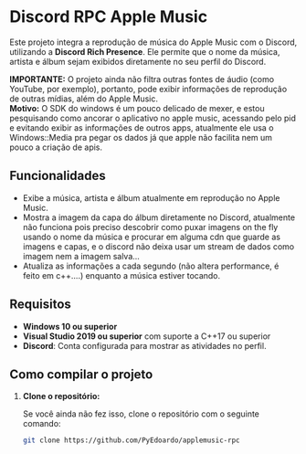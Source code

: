 # Discord RPC Apple Music

Este projeto integra a reprodução de música do Apple Music com o Discord, utilizando a **Discord Rich Presence**. Ele permite que o nome da música, artista e álbum sejam exibidos diretamente no seu perfil do Discord.

**IMPORTANTE:** O projeto ainda não filtra outras fontes de áudio (como YouTube, por exemplo), portanto, pode exibir informações de reprodução de outras mídias, além do Apple Music.  
**Motivo:** O SDK do windows é um pouco delicado de mexer, e estou pesquisando como ancorar o aplicativo no apple music, acessando pelo pid e evitando exibir as informações de outros apps, atualmente ele usa o Windows::Media pra pegar os dados já que apple não facilita nem um pouco a criação de apis.

## Funcionalidades

- Exibe a música, artista e álbum atualmente em reprodução no Apple Music.
- Mostra a imagem da capa do álbum diretamente no Discord, atualmente não funciona pois preciso descobrir como puxar imagens on the fly usando o nome da música e procurar em alguma cdn que guarde as imagens e capas, e o discord não deixa usar um stream de dados como imagem nem a imagem salva...
- Atualiza as informações a cada segundo (não altera performance, é feito em c++....) enquanto a música estiver tocando.

## Requisitos

- **Windows 10 ou superior**
- **Visual Studio 2019 ou superior** com suporte a C++17 ou superior
- **Discord**: Conta configurada para mostrar as atividades no perfil.

## Como compilar o projeto

1. **Clone o repositório:**

   Se você ainda não fez isso, clone o repositório com o seguinte comando:

   ```bash
   git clone https://github.com/PyEdoardo/applemusic-rpc
